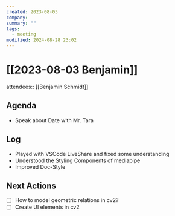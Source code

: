 ```yaml
---
created: 2023-08-03
company: 
summary: ""
tags:
  - meeting
modified: 2024-08-28 23:02
---
```


# [[2023-08-03 Benjamin]]

attendees:: [[Benjamin Schmidt]]

## Agenda

- Speak about Date with Mr. Tara

## Log

- Played with VSCode LiveShare and fixed some understanding
- Understood the Styling Components of mediapipe
- Improved Doc-Style

## Next Actions

- [ ] How to model geometric relations in cv2?
- [ ] Create UI elements in cv2
